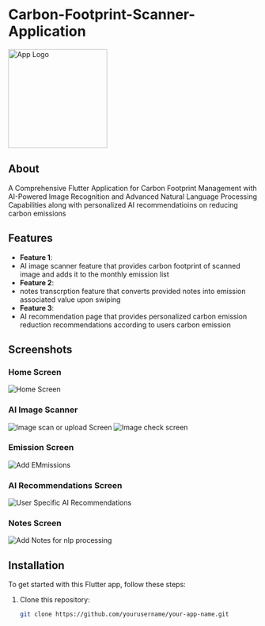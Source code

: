 # Carbon-Footprint-Scanner-Application


<img src="logo.png" alt="App Logo" width="200"/>

## About

A Comprehensive Flutter Application for Carbon Footprint Management with AI-Powered Image Recognition and Advanced Natural Language Processing Capabilities along with personalized 
AI recommendatioins on reducing carbon emissions

## Features

- **Feature 1**:
- AI image scanner feature that provides carbon footprint of scanned image and adds it to the monthly emission list
- **Feature 2**:
- notes transcrption feature that converts provided notes into emission associated value upon swiping
- **Feature 3**:
- AI recommendation page that provides personalized carbon emission reduction recommendations according to users carbon emission

## Screenshots

### Home Screen
![Home Screen](Screenshots/home%20page/Screenshot%202024-11-19%20230251.png) <!-- Replace with actual screenshot path -->

### AI Image Scanner
![Image scan or upload Screen](Screenshots/Image%20Scanner/Screenshot%202024-11-19%20230707.png) 
![Image check screen](Screenshots/Image%20Scanner/Screenshot%202024-11-19%20230729.png) <!-- Replace with actual screenshot path -->

### Emission Screen
![Add EMmissions](Screenshots/Add%20Emission/Screenshot%202024-11-19%20230309.png)

### AI Recommendations Screen
![User Specific AI Recommendations](Screenshots/AI%20Recommendation/Screenshot%202024-11-19%20230500.png)

### Notes Screen
![Add Notes for nlp processing](Screenshots/Notes%20Add/Screenshot%202024-11-19%20230618.png)<!-- Replace with actual screenshot path -->

## Installation

To get started with this Flutter app, follow these steps:

1. Clone this repository:
   ```bash
   git clone https://github.com/yourusername/your-app-name.git
